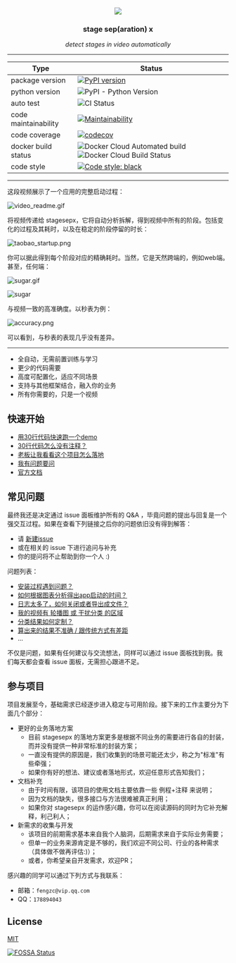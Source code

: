 <h1 align="center">
  <img src="./docs/pics/brand.svg">
</h1>

<h3 align="center">stage sep(aration) x</h3>
<p align="center">
    <em>detect stages in video automatically</em>
</p>

---

| Type                 | Status                                                                                                                                                                                            |
|----------------------|--------------------------------------------------------------------------------------------------------------------------------------------------------------------------------------------------|
| package version      | [![PyPI version](https://badge.fury.io/py/stagesepx.svg)](https://badge.fury.io/py/stagesepx)                                                                                                    |
| python version       | ![PyPI - Python Version](https://img.shields.io/pypi/pyversions/stagesepx)                                                                                                                       |
| auto test            | ![CI Status](https://github.com/williamfzc/stagesepx/workflows/smoketest/badge.svg)                                                                                                              |
| code maintainability | [![Maintainability](https://api.codeclimate.com/v1/badges/ef27756ce9a4f7f4ba94/maintainability)](https://codeclimate.com/github/williamfzc/stagesepx/maintainability)                            |
| code coverage        | [![codecov](https://codecov.io/gh/williamfzc/stagesepx/branch/master/graph/badge.svg)](https://codecov.io/gh/williamfzc/stagesepx)                                                               |
| docker build status  | ![Docker Cloud Automated build](https://img.shields.io/docker/cloud/automated/williamfzc/stagesepx) ![Docker Cloud Build Status](https://img.shields.io/docker/cloud/build/williamfzc/stagesepx) |
| code style           | [![Code style: black](https://img.shields.io/badge/code%20style-black-000000.svg)](https://github.com/psf/black)                                                                                 |

---

这段视频展示了一个应用的完整启动过程：

![video_readme.gif](https://i.loli.net/2019/09/01/tXRhB6ai9jAZFmc.gif)

将视频传递给 stagesepx，它将自动分析拆解，得到视频中所有的阶段。包括变化的过程及其耗时，以及在稳定的阶段停留的时长：

![taobao_startup.png](https://i.loli.net/2019/11/23/Cio39V4AhmWOyFL.png)

你可以据此得到每个阶段对应的精确耗时。当然，它是天然跨端的，例如web端。甚至，任何端：

![sugar.gif](https://i.loli.net/2019/11/23/BCjI8PiJrgmxQUt.gif)

![sugar](https://i.loli.net/2019/11/23/DCpbdlNftcQ3v2w.png)

与视频一致的高准确度。以秒表为例：

![accuracy.png](https://i.loli.net/2019/10/02/Cboj743UwRQmgPS.png)

可以看到，与秒表的表现几乎没有差异。

---

- 全自动，无需前置训练与学习
- 更少的代码需要
- 高度可配置化，适应不同场景
- 支持与其他框架结合，融入你的业务
- 所有你需要的，只是一个视频

## 快速开始

- [用30行代码快速跑一个demo](example/mini.py)
- [30行代码怎么没有注释？](example/cut_and_classify.py)
- [老板让我看看这个项目怎么落地](example)
- [我有问题要问](https://github.com/williamfzc/stagesepx/issues/new)
- [官方文档](https://williamfzc.github.io/stagesepx/)

## 常见问题

最终我还是决定通过 issue 面板维护所有的 Q&A ，毕竟问题的提出与回复是一个强交互过程。如果在查看下列链接之后你的问题依旧没有得到解答：

- 请 [新建issue](https://github.com/williamfzc/stagesepx/issues/new)
- 或在相关的 issue 下进行追问与补充
- 你的提问将不止帮助到你一个人 :)

问题列表：

- [安装过程遇到问题？](https://github.com/williamfzc/stagesepx/issues/80)
- [如何根据图表分析得出app启动的时间？](https://github.com/williamfzc/stagesepx/issues/73)
- [日志太多了，如何关闭或者导出成文件？](https://github.com/williamfzc/stagesepx/issues/58)
- [我的视频有 轮播图 或 干扰分类 的区域](https://github.com/williamfzc/stagesepx/issues/55)
- [分类结果如何定制？](https://github.com/williamfzc/stagesepx/issues/48)
- [算出来的结果不准确 / 跟传统方式有差距](https://github.com/williamfzc/stagesepx/issues/46)
- ...

不仅是问题，如果有任何建议与交流想法，同样可以通过 issue 面板找到我。我们每天都会查看 issue 面板，无需担心跟进不足。

## 参与项目

项目发展至今，基础需求已经逐步进入稳定与可用阶段。接下来的工作主要分为下面几个部分：

- 更好的业务落地方案
    - 目前 stagesepx 的落地方案更多是根据不同业务的需要进行各自的封装，而并没有提供一种非常标准的封装方案；
    - 一直没有提供的原因是，我们收集到的场景可能还太少，称之为"标准"有些牵强；
    - 如果你有好的想法、建议或者落地形式，欢迎任意形式告知我们；
- 文档补充
    - 由于时间有限，该项目的使用文档主要依靠一些 例程+注释 来说明；
    - 因为文档的缺失，很多接口与方法很难被真正利用；
    - 如果你对 stagesepx 的运作感兴趣，你可以在阅读源码的同时为它补充解释，利己利人；
- 新需求的收集与开发
    - 该项目的前期需求基本来自我个人脑洞，后期需求来自于实际业务需要；
    - 但单一的业务来源肯定是不够的，我们欢迎不同公司、行业的各种需求（具体做不做再评估:)）；
    - 或者，你希望亲自开发需求，欢迎PR；

感兴趣的同学可以通过下列方式与我联系：

- 邮箱：`fengzc@vip.qq.com`
- QQ：`178894043`

## License

[MIT](LICENSE)

[![FOSSA Status](https://app.fossa.io/api/projects/git%2Bgithub.com%2Fwilliamfzc%2Fstagesepx.svg?type=large)](https://app.fossa.io/projects/git%2Bgithub.com%2Fwilliamfzc%2Fstagesepx?ref=badge_large)
